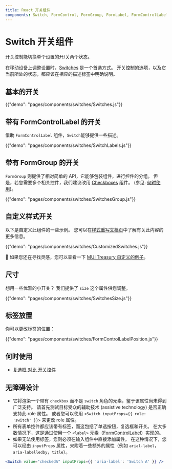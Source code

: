 ```yaml
---
title: React 开关组件
components: Switch, FormControl, FormGroup, FormLabel, FormControlLabel
---
```


# Switch 开关组件

<p class="description">开关控制能切换单个设置的开/关两个状态。</p>

在移动设备上调整设置时，[Switches](https://material.io/design/components/selection-controls.html#switches) 是一个首选方式。 开关控制的选项，以及它当前所处的状态，都应该在相应的描述标签中明确说明。

## 基本的开关

{{"demo": "pages/components/switches/Switches.js"}}

## 带有 FormControlLabel 的开关

借助 `FormControlLabel` 组件，`Switch`能够提供一些描述。

{{"demo": "pages/components/switches/SwitchLabels.js"}}

## 带有 FormGroup 的开关

`FormGroup` 则提供了相对简单的 API，它能够包装组件，进行控件的分组。 但是，若您需要多个相关控件，我们建议改用 [Checkboxes](/components/checkboxes/) 组件。 (参见: [何时使用](#when-to-use))。

{{"demo": "pages/components/switches/SwitchesGroup.js"}}

## 自定义样式开关

以下是自定义此组件的一些示例。 您可以在[样式重写文档页](/customization/components/)中了解有关此内容的更多信息。

{{"demo": "pages/components/switches/CustomizedSwitches.js"}}

🎨 如果您还在寻找灵感，您可以查看一下 [MUI Treasury 自定义的例子](https://mui-treasury.com/components/button)。

## 尺寸

想用一些优雅的小开关？ 我们提供了 `size` 这个属性供您调整。

{{"demo": "pages/components/switches/SwitchesSize.js"}}

## 标签放置

你可以更改标签的位置：

{{"demo": "pages/components/switches/FormControlLabelPosition.js"}}

## 何时使用

- [复选框 对比 开关控件](https://uxplanet.org/checkbox-vs-toggle-switch-7fc6e83f10b8)

## 无障碍设计

- 它将渲染一个带有 `checkbox` 而不是 `switch` 角色的元素，鉴于该属性尚未得到广泛支持。 请首先测试目标受众的辅助技术 (assistive technology) 是否正确支持此 role 属性。 或者您可以使用 `<Switch inputProps={{ role: 'switch' }}>` 来更改 role 属性。
- 所有表单控件都应该带有标签，而这包括了单选按钮，复选框和开关。 在大多数情况下，这是通过使用一个 `<label>` 元素（[FormControlLabel](/api/form-control-label/)）实现的。
- 如果无法使用标签，您则必须在输入组件中直接添加属性。 在这种情况下，您可以经由 `inputProps` 属性，来附着一些额外的属性（例如 `arial-label`，`aria-labelledby`，`title`）。

```jsx
<Switch value="checkedA" inputProps={{ 'aria-label': 'Switch A' }} />
```